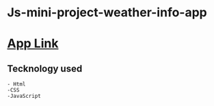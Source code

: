 # Js-mini-project-weather-info-app

# [App Link](https://monnibhadu123.github.io/Js-mini-project-weather-info-app/)

##  Tecknology used
    - Html
    -CSS
    -JavaScript
